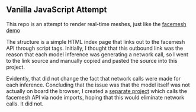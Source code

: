 ## Vanilla JavaScript Attempt

This repo is an attempt to render real-time meshes, just like the [facemesh demo](https://storage.googleapis.com/tfjs-models/demos/facemesh/index.html)

The structure is a simple HTML index page that links out to the facemesh API through script tags. Initially, I thought that this outbound link was the reason that each model inference was generating a network call, so I went to the link source and manually copied and pasted the source into this project.

Evidently, that did not change the fact that network calls were made for each inference. Concluding that the issue was that the model itself was not actually on board the browser, I created a [separate project]() which calls the facemesh API via node imports, hoping that this would eliminate network calls. It did not.
